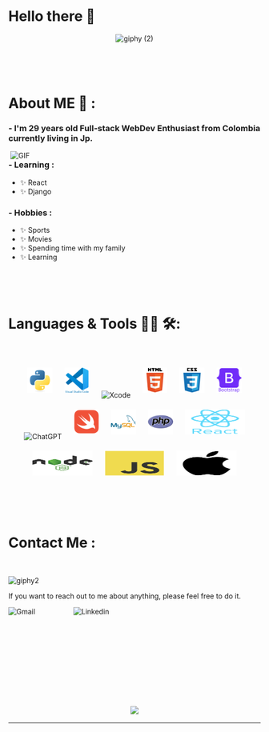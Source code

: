 # Hello there 👋

<div align="center">


![giphy (2)](https://github.com/user-attachments/assets/199efd99-c096-4fe7-942a-b37c63b00f8b)


</div>

</br>
</br>
</br>


# About ME 💬 :

### - I'm 29 years  old Full-stack WebDev Enthusiast from Colombia currently living in Jp.

<img hight="400" width="500" alt="GIF" align="right" src="https://github.com/Xx-Ashutosh-xX/Xx-Ashutosh-xX/blob/master/assets/1936.gif">

### - Learning :
- ✨ React
- ✨ Django

### - Hobbies : 
- ✨ Sports
- ✨ Movies
- ✨ Spending time with my family
- ✨ Learning

</br>
</br>
</br>



# Languages & Tools 👨‍💻 🛠:
</br>

<p align="center">

<!-- For more icons please follow  https://github.com/MikeCodesDotNET/ColoredBadges -->

<img src="https://raw.githubusercontent.com/devicons/devicon/master/icons/python/python-original.svg" alt="Python" width="50" height="50" style="margin: 10px;">
<img src="https://raw.githubusercontent.com/devicons/devicon/master/icons/vscode/vscode-original-wordmark.svg" alt="Visual Studio Code" width="50" height="50" style="margin: 10px;">
<img src="https://developer.apple.com/assets/elements/icons/xcode/xcode-128x128_2x.png" alt="Xcode" width="50" height="50" style="margin: 10px;">
<img src="https://raw.githubusercontent.com/devicons/devicon/master/icons/html5/html5-original-wordmark.svg" alt="HTML5" width="50" height="50" style="margin: 10px;">
<img src="https://raw.githubusercontent.com/devicons/devicon/master/icons/css3/css3-original-wordmark.svg" alt="CSS3" width="50" height="50" style="margin: 10px;">
<img src="https://raw.githubusercontent.com/devicons/devicon/master/icons/bootstrap/bootstrap-plain-wordmark.svg" alt="Bootstrap" width="50" height="50" style="margin: 10px;">
<img src="https://upload.wikimedia.org/wikipedia/commons/0/04/ChatGPT_logo.svg" alt="ChatGPT" width="50" height="50" style="margin: 10px;">
<img src="https://raw.githubusercontent.com/devicons/devicon/master/icons/swift/swift-original.svg" alt="Swift" width="50" height="50" style="margin: 10px;">
<img src="https://raw.githubusercontent.com/devicons/devicon/master/icons/mysql/mysql-original-wordmark.svg" alt="SQL" width="50" height="50" style="margin: 10px;">
<img src="https://raw.githubusercontent.com/devicons/devicon/master/icons/php/php-original.svg" alt="PHP" width="50" height="50" style="margin: 10px;">
<img src="https://raw.githubusercontent.com/devicons/devicon/master/icons/react/react-original-wordmark.svg" alt="React" width="120" height="50" style="margin: 10px;">
<img src="https://raw.githubusercontent.com/devicons/devicon/master/icons/nodejs/nodejs-original-wordmark.svg" alt="Node.js" width="120" height="50" style="margin: 10px;">
<img src="https://raw.githubusercontent.com/devicons/devicon/master/icons/javascript/javascript-original.svg" alt="JavaScript" width="120" height="50" style="margin: 10px;">
<img src="https://raw.githubusercontent.com/devicons/devicon/master/icons/apple/apple-original.svg" alt="iOS" width="120" height="50" style="margin: 10px;">
</p>
</br>
</br>
</br>



# Contact Me :

<p>
 </br>



![giphy2](https://github.com/user-attachments/assets/4d940e4b-4fa1-4c21-83a6-9709e54e1e71)


If you want to reach out to me about anything, please feel free to do it.

<a href="mailto:andresflsxx@gmail.com">
 <img align="left" alt="Gmail" width="130" hight="100" src="https://github.com/Xx-Ashutosh-xX/Xx-Ashutosh-xX/blob/master/assets/icons/gmail.png" />
</a>
<a href="[www.linkedin.com/in/andres-felipe-landazabal-sanmiguel-79393131b](https://www.linkedin.com/public-profile/settings?trk=d_flagship3_profile_self_view_public_profile)">
  <img align="left" alt="Linkedin" width="150" hight="100" src="https://github.com/Xx-Ashutosh-xX/Xx-Ashutosh-xX/blob/master/assets/icons/linkedin.png" />
</br>
</br>
</br>
</a>

 </p>
 

</br>
</br>
</br>
</br>
</br>
</br>
</br>



<p align="center" >  
  <a href="https://github.com/andresfls-buc/github-readme-stats"> 
<img  src="https://github-readme-stats.vercel.app/api?username=andresfls-buc&&show_icons=true&theme=radical"/>
  </a>
  </p>

*************
